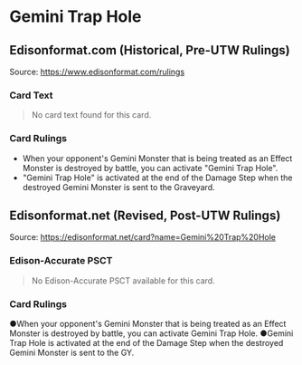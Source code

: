 # Gemini Trap Hole

## Edisonformat.com (Historical, Pre-UTW Rulings)

Source: https://www.edisonformat.com/rulings

### Card Text

> No card text found for this card.

### Card Rulings

*   When your opponent's Gemini Monster that is being treated as an Effect Monster is destroyed by battle, you can activate "Gemini Trap Hole".
*   "Gemini Trap Hole" is activated at the end of the Damage Step when the destroyed Gemini Monster is sent to the Graveyard.

## Edisonformat.net (Revised, Post-UTW Rulings)

Source: https://edisonformat.net/card?name=Gemini%20Trap%20Hole

### Edison-Accurate PSCT

> No Edison-Accurate PSCT available for this card.

### Card Rulings

●When your opponent's Gemini Monster that is being treated as an Effect Monster is destroyed by battle, you can activate Gemini Trap Hole.
●Gemini Trap Hole is activated at the end of the Damage Step when the destroyed Gemini Monster is sent to the GY.
            